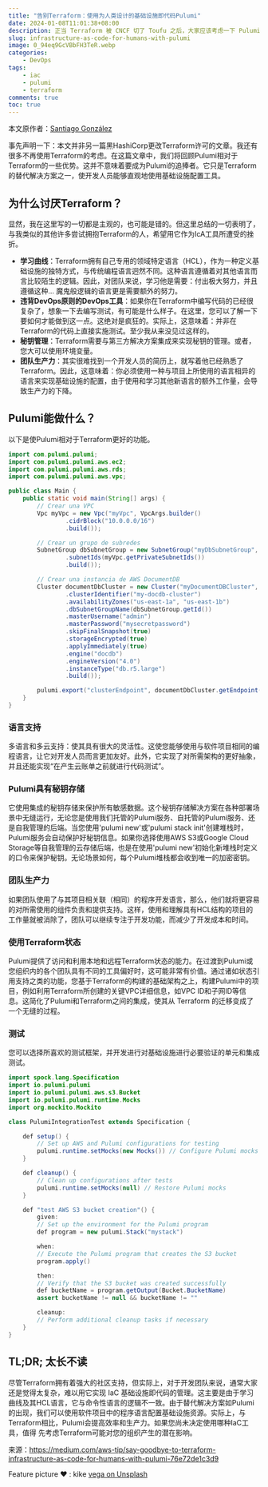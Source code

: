 ```yaml
---
title: "告别Terraform：使用为人类设计的基础设施即代码Pulumi"
date: 2024-01-08T11:01:38+08:00
description: 正当 Terraform 被 CNCF 切了 Toufu 之后，大家应该考虑一下 Pulumi 了。
slug: infrastructure-as-code-for-humans-with-pulumi
image: 0_94eq9GcVBbFH3TeR.webp
categories:
    - DevOps
tags:
    - iac
    - pulumi
    - terraform
comments: true
toc: true
---
```


本文原作者：[Santiago González](https://medium.com/aws-tip/say-goodbye-to-terraform-infrastructure-as-code-for-humans-with-pulumi-76e72de1c3d9)

事先声明一下：本文并非另一篇黑HashiCorp更改Terraform许可的文章。我还有很多不再使用Terraform的考虑。在这篇文章中，我们将回顾Pulumi相对于Terraform的一些优势。这并不意味着要成为Pulumi的追捧者。它只是Terraform的替代解决方案之一，使开发人员能够直观地使用基础设施配置工具。

## 为什么讨厌Terraform？

显然，我在这里写的一切都是主观的，也可能是错的。但这里总结的一切表明了，与我类似的其他许多尝试拥抱Terraform的人，希望用它作为IcA工具所遭受的挫折。

* **学习曲线**：Terraform拥有自己专用的领域特定语言（HCL），作为一种定义基础设施的独特方式，与传统编程语言迥然不同。这种语言遵循着对其他语言而言比较陌生的逻辑。因此，对团队来说，学习他是需要：付出极大努力，并且遵循这种... 魔鬼般逻辑的语言更是需要额外的努力。
* **违背DevOps原则的DevOps工具**：如果你在Terraform中编写代码的已经很复杂了，想象一下去编写测试，有可能是什么样子。在这里，您可以了解一下要如何才能做到这一点。这绝对是疯狂的。实际上，这意味着：并非在Terraform的代码上直接实施测试。至少我从来没见过这样的。
* **秘钥管理**：Terraform需要与第三方解决方案集成来实现秘钥的管理。或者，您大可以使用环境变量。
* **团队生产力**：其实很难找到一个开发人员的简历上，就写着他已经熟悉了 Terraform。因此，这意味着：你必须使用一种与项目上所使用的语言相异的语言来实现基础设施的配置，由于使用和学习其他新语言的额外工作量，会导致生产力的下降。

## Pulumi能做什么？

以下是使Pulumi相对于Terraform更好的功能。

```java
import com.pulumi.pulumi;
import com.pulumi.pulumi.aws.ec2;
import com.pulumi.pulumi.aws.rds;
import com.pulumi.pulumi.aws.vpc;

public class Main {
    public static void main(String[] args) {
        // Crear una VPC
        Vpc myVpc = new Vpc("myVpc", VpcArgs.builder()
                .cidrBlock("10.0.0.0/16")
                .build());

        // Crear un grupo de subredes
        SubnetGroup dbSubnetGroup = new SubnetGroup("myDbSubnetGroup", SubnetGroupArgs.builder()
                .subnetIds(myVpc.getPrivateSubnetIds())
                .build());

        // Crear una instancia de AWS DocumentDB
        Cluster documentDbCluster = new Cluster("myDocumentDBCluster", ClusterArgs.builder()
                .clusterIdentifier("my-docdb-cluster")
                .availabilityZones("us-east-1a", "us-east-1b")
                .dbSubnetGroupName(dbSubnetGroup.getId())
                .masterUsername("admin")
                .masterPassword("mysecretpassword")
                .skipFinalSnapshot(true)
                .storageEncrypted(true)
                .applyImmediately(true)
                .engine("docdb")
                .engineVersion("4.0")
                .instanceType("db.r5.large")
                .build());

        pulumi.export("clusterEndpoint", documentDbCluster.getEndpoint());
    }
}
```

### 语言支持

多语言和多云支持：使其具有很大的灵活性。这使您能够使用与软件项目相同的编程语言，让它对开发人员而言更加友好。此外，它实现了对所需架构的更好抽象，并且还能实现“在产生云账单之前就进行代码测试”。

### Pulumi具有秘钥存储

它使用集成的秘钥存储来保护所有敏感数据。这个秘钥存储解决方案在各种部署场景中无缝运行，无论您是使用我们托管的Pulumi服务、自托管的Pulumi服务、还是自我管理的后端。当您使用'pulumi new'或'pulumi stack init'创建堆栈时，Pulumi服务会自动保护好秘钥信息。如果你选择使用AWS S3或Google Cloud Storage等自我管理的云存储后端，也是在使用'pulumi new'初始化新堆栈时定义的口令来保护秘钥。无论场景如何，每个Pulumi堆栈都会收到唯一的加密密钥。

### 团队生产力

如果团队使用了与其项目相关联（相同）的程序开发语言，那么，他们就将更容易的对所需使用的组件负责和提供支持。这样，使用和理解具有HCL结构的项目的工作量就被消除了，团队可以继续专注于开发功能，而减少了开发成本和时间。

### 使用Terraform状态

Pulumi提供了访问和利用本地和远程Terraform状态的能力。在过渡到Pulumi或您组织内的各个团队具有不同的工具偏好时，这可能非常有价值。通过诸如状态引用支持之类的功能，您基于Terraform的构建的基础架构之上，构建Pulumi中的项目，例如利用Terraform所创建的关键VPC详细信息，如VPC ID和子网ID等信息。这简化了Pulumi和Terraform之间的集成，使其从 Terraform 的迁移变成了一个无缝的过程。

### 测试

您可以选择所喜欢的测试框架，并开发进行对基础设施进行必要验证的单元和集成测试。

```java
import spock.lang.Specification
import io.pulumi.pulumi
import io.pulumi.pulumi.aws.s3.Bucket
import io.pulumi.pulumi.runtime.Mocks
import org.mockito.Mockito

class PulumiIntegrationTest extends Specification {

    def setup() {
        // Set up AWS and Pulumi configurations for testing
        pulumi.runtime.setMocks(new Mocks()) // Configure Pulumi mocks
    }

    def cleanup() {
        // Clean up configurations after tests
        pulumi.runtime.setMocks(null) // Restore Pulumi mocks
    }

    def "test AWS S3 bucket creation"() {
        given:
        // Set up the environment for the Pulumi program
        def program = new pulumi.Stack("mystack")

        when:
        // Execute the Pulumi program that creates the S3 bucket
        program.apply()

        then:
        // Verify that the S3 bucket was created successfully
        def bucketName = program.getOutput(Bucket.BucketName)
        assert bucketName != null && bucketName != ""

        cleanup:
        // Perform additional cleanup tasks if necessary
    }
}
```

## TL;DR; 太长不读

尽管Terraform拥有着强大的社区支持，但实际上，对于开发团队来说，通常大家还是觉得太复杂，难以用它实现 IaC 基础设施即代码的管理。这主要是由于学习曲线及其HCL语言，它与命令性语言的逻辑不一致。由于替代解决方案如Pulumi的出现，我们可以使用软件项目中的程序语言配置基础设施资源。实际上，与Terraform相比，Pulumi会提高效率和生产力。如果您尚未决定使用哪种IaC工具，值得 先考虑Terraform可能对您的组织产生的潜在影响。

来源：<https://medium.com/aws-tip/say-goodbye-to-terraform-infrastructure-as-code-for-humans-with-pulumi-76e72de1c3d9>

Feature picture ❤️ :  kike [vega on Unsplash](https://unsplash.com/@kikekiks?utm_source=medium&utm_medium=referral)